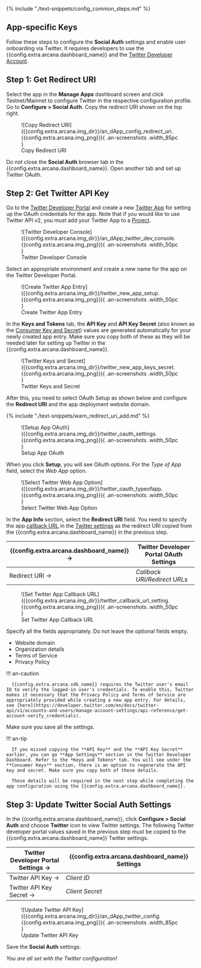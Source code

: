 {% include "./text-snippets/config_common_steps.md" %}

## App-specific Keys

Follow these steps to configure the **Social Auth** settings and enable user onboarding via Twitter. It requires developers to use the {{config.extra.arcana.dashboard_name}} and the [Twitter Developer Account](https://developer.twitter.com/en/docs/twitter-api/getting-started/getting-access-to-the-twitter-api).

## Step 1: Get Redirect URI  

Select the app in the **Manage Apps** dashboard screen and click Testnet/Mainnet to configure Twitter in the respective configuration profile. Go to **Configure > Social Auth**. Copy the redirect URI shown on the top right.

<figure markdown="span">
  ![Copy Redirect URI]({{config.extra.arcana.img_dir}}/an_dApp_config_redirect_uri.{{config.extra.arcana.img_png}}){ .an-screenshots .width_85pc }
  <figcaption>Copy Redirect URI</figcaption>
</figure>

Do not close the **Social Auth** browser tab in the {{config.extra.arcana.dashboard_name}}. Open another tab and set up Twitter OAuth.

## Step 2: Get Twitter API Key

Go to the [Twitter Developer Portal](https://developer.twitter.com/en/portal/projects-and-apps) and create a new [Twitter App](https://developer.x.com/en/docs/apps/overview) for setting up the OAuth credentials for the app. Note that if you would like to use Twitter API v2, you must add your Twitter App to a [Project](https://developer.x.com/en/docs/projects/overview).

<figure markdown="span">
  ![Twitter Developer Console]({{config.extra.arcana.img_dir}}/an_dApp_twitter_dev_console.{{config.extra.arcana.img_png}}){ .an-screenshots .width_50pc }
  <figcaption>Twitter Developer Console</figcaption>
</figure>

Select an appropriate environment and create a new name for the app on the Twitter Developer Portal.

<figure markdown="span">
  ![Create Twitter App Entry]({{config.extra.arcana.img_dir}}/twitter_new_app_setup.{{config.extra.arcana.img_png}}){ .an-screenshots .width_50pc }
  <figcaption>Create Twitter App Entry</figcaption>
</figure>

In the **Keys and Tokens** tab, the **API Key** and **API Key Secret** (also known as the [Consumer Key and Secret](https://developer.x.com/en/docs/authentication/oauth-1-0a/api-key-and-secret)) values are generated automatically for your newly created app entry. Make sure you copy both of these as they will be needed later for setting up Twitter in the {{config.extra.arcana.dashboard_name}}. 
 
<figure markdown="span">
  ![Twitter Keys and Secret]({{config.extra.arcana.img_dir}}/twitter_new_app_keys_secret.{{config.extra.arcana.img_png}}){ .an-screenshots .width_50pc }
  <figcaption>Twitter Keys and Secret</figcaption>
</figure>

After this, you need to select OAuth Setup as shown below and configure the **Redirect URI** and the app deployment website domain.

{% include "./text-snippets/warn_redirect_uri_add.md" %}

<figure markdown="span">
  ![Setup App OAuth]({{config.extra.arcana.img_dir}}/twitter_oauth_settings.{{config.extra.arcana.img_png}}){ .an-screenshots .width_50pc }
  <figcaption>Setup App OAuth</figcaption>
</figure>

When you click **Setup**, you will see OAuth options.  For the *Type of App* field, select the *Web App* option.

<figure markdown="span">
  ![Select Twitter Web App Option]({{config.extra.arcana.img_dir}}/twitter_oauth_typeofapp.{{config.extra.arcana.img_png}}){ .an-screenshots .width_50pc }
  <figcaption>Select Twitter Web App Option</figcaption>
</figure>

In the **App Info** section, select the **Redirect URI** field. You need to specify the app [callback URL](https://developer.twitter.com/en/docs/apps/callback-urls) in the [Twitter settings](https://www.cozmoslabs.com/docs/profile-builder-2/add-ons/social-connect/create-twitter-app-social-connect/) as the redirect URI copied from the {{config.extra.arcana.dashboard_name}} in the previous step. 

| {{config.extra.arcana.dashboard_name}}  -> | Twitter Developer Portal OAuth Settings|
| --- | --- |
| Redirect URI -> |*Callback URI/Redirect URLs*|

<figure markdown="span">
  ![Set Twitter App Callback URL]({{config.extra.arcana.img_dir}}/twitter_callback_url_setting.{{config.extra.arcana.img_png}}){ .an-screenshots .width_50pc }
  <figcaption>Set Twitter App Callback URL</figcaption>
</figure>

Specify all the fields appropriately. Do not leave the optional fields empty.

- Website domain
- Organization details
- Terms of Service
- Privacy Policy

!!! an-caution

      {{config.extra.arcana.sdk_name}} requires the Twitter user's email ID to verify the logged-in user's credentials. To enable this, Twitter makes it necessary that the Privacy Policy and Terms of Service are appropriately provided while creating a new app entry. For details, see [here](https://developer.twitter.com/en/docs/twitter-api/v1/accounts-and-users/manage-account-settings/api-reference/get-account-verify_credentials).

Make sure you save all the settings.

!!! an-tip 

      If you missed copying the **API Key** and the **API Key Secret** earlier, you can go **App Settings** section in the Twitter Developer Dashboard. Refer to the *Keys and Tokens* tab. You will see under the **Consumer Keys** section, there is an option to regenerate the API key and secret. Make sure you copy both of these details.

      These details will be required in the next step while completing the app configuration using the {{config.extra.arcana.dashboard_name}}.

## Step 3: Update Twitter Social Auth Settings

In the {{config.extra.arcana.dashboard_name}}, click **Configure > Social Auth** and choose **Twitter** icon to view Twitter settings. The following Twitter developer portal values saved in the previous step must be copied to the {{config.extra.arcana.dashboard_name}} Twitter settings.

| Twitter Developer Portal Settings -> | {{config.extra.arcana.dashboard_name}} Settings |
| --- | --- |
| Twitter API Key -> |*Client ID*|
| Twitter API Key Secret ->|*Client Secret*|

<figure markdown="span">
  ![Update Twitter API Key]({{config.extra.arcana.img_dir}}/an_dApp_twitter_config.{{config.extra.arcana.img_png}}){ .an-screenshots .width_85pc }
  <figcaption>Update Twitter API Key</figcaption>
</figure>

Save the **Social Auth** settings. 

*You are all set with the Twitter configuration!*

